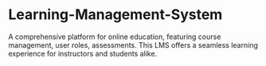 # Learning-Management-System
A comprehensive platform for online education, featuring course management, user roles, assessments. This LMS offers a seamless learning experience for instructors and students alike.
